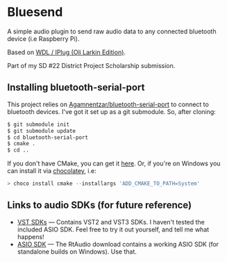 # Bluesend

A simple audio plugin to send raw audio data to any connected bluetooth device (i.e Raspberry Pi).

Based on [WDL / IPlug (Oli Larkin Edition)][wdl-ol-github].

Part of my SD #22 District Project Scholarship submission.

## Installing bluetooth-serial-port

This project relies on [Agamnentzar/bluetooth-serial-port][bluetooth-serial-port-github] to connect to bluetooth devices. I've got it set up as a git submodule. So, after cloning:

```bash
$ git submodule init
$ git submodule update
$ cd bluetooth-serial-port
$ cmake .
$ cd ..
```

If you don't have CMake, you can get it [here][cmake-page]. Or, if you're on Windows you can install it via [chocolatey][chocolatey-page], i.e:

```powershell
> choco install cmake --installargs 'ADD_CMAKE_TO_PATH=System'
```

## Links to audio SDKs (for future reference)

- [VST SDKs][vst-sdks-download] &mdash; Contains VST2 and VST3 SDKs. I haven't tested the included ASIO SDK. Feel free to try it out yourself, and tell me what happens!
- [ASIO SDK][rtaudio-with-asio-sdk-download] &mdash; The RtAudio download contains a working ASIO SDK (for standalone builds on Windows). Use that.

[bluetooth-serial-port-github]: https://github.com/Agamnentzar/bluetooth-serial-port
[cmake-page]: https://cmake.org
[chocolatey-page]: https://chocolatey.org
[wdl-ol-github]: https://github.com/olilarkin/wdl-ol
[vst-sdks-download]: http://www.steinberg.net/en/company/developers.html
[rtaudio-with-asio-sdk-download]: https://www.music.mcgill.ca/~gary/rtaudio/